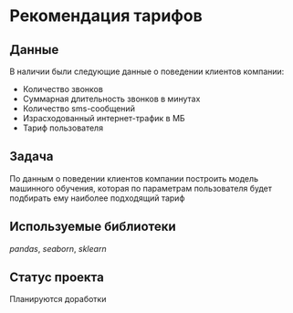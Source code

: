 # Рекомендация тарифов


## Данные

В наличии были следующие данные о поведении клиентов компании:
- Количество звонков
- Суммарная длительность звонков в минутах
- Количество sms-сообщений
- Израсходованный интернет-трафик в МБ
- Тариф пользователя

## Задача

По данным о поведении клиентов компании построить модель машинного обучения, которая по параметрам пользователя будет подбирать ему наиболее подходящий тариф 

## Используемые библиотеки
*pandas*, *seaborn*, *sklearn*

## Статус проекта
Планируются доработки
